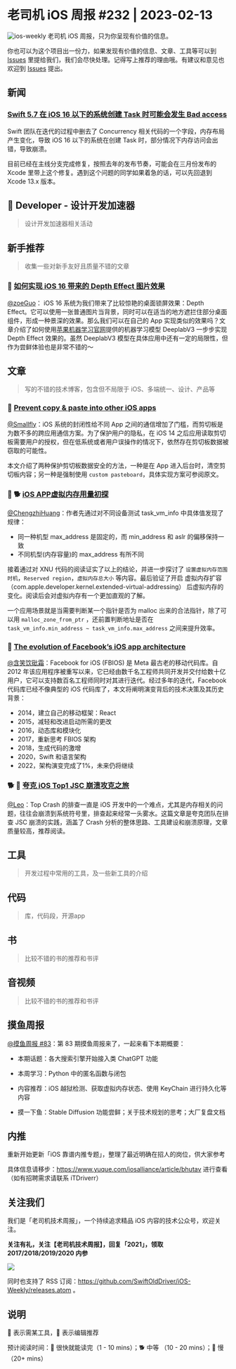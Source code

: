 # 老司机 iOS 周报 #232 | 2023-02-13

![ios-weekly](https://github.com/SwiftOldDriver/iOS-Weekly/blob/master/assets/ios-weekly.png?raw=true)
老司机 iOS 周报，只为你呈现有价值的信息。

你也可以为这个项目出一份力，如果发现有价值的信息、文章、工具等可以到 [Issues](https://github.com/SwiftOldDriver/iOS-Weekly/issues) 里提给我们，我们会尽快处理。记得写上推荐的理由哦。有建议和意见也欢迎到 [Issues](https://github.com/SwiftOldDriver/iOS-Weekly/issues) 提出。

## 新闻

### [Swift 5.7 在 iOS 16 以下的系统创建 Task 时可能会发生 Bad access](https://github.com/apple/swift/issues/63420)

Swift 团队在迭代的过程中删去了 Concurrency 相关代码的一个字段，内存布局产生变化，导致 iOS 16 以下的系统在创建 Task 时，部分情况下内存访问会出错，导致崩溃。

目前已经在主线分支完成修复，按照去年的发布节奏，可能会在三月份发布的 Xcode 里带上这个修复。遇到这个问题的同学如果着急的话，可以先回退到 Xcode 13.x 版本。

##  Developer - 设计开发加速器

> 设计开发加速器相关活动

## 新手推荐

> 收集一些对新手友好且质量不错的文章

### 🐎 [如何实现 iOS 16 带来的 Depth Effect 图片效果](https://mp.weixin.qq.com/s/9ITEbW1_EGu_2vrVfrZ9lA)

[@zoeGuo](https://github.com/zoeGuo)： iOS 16 系统为我们带来了比较惊艳的桌面锁屏效果：Depth Effect。它可以使用一张普通图片当背景，同时可以在适当的地方遮拦住部分桌面组件，形成一种景深的效果。那么我们可以在自己的 App 实现类似的效果吗？文章介绍了如何使用[苹果机器学习官网](https://developer.apple.com/machine-learning/models/)提供的机器学习模型 DeeplabV3 一步步实现 Depth Effect 效果的。虽然 DeeplabV3 模型在具体应用中还有一定的局限性，但作为尝鲜体验也是非常不错的～

## 文章

> 写的不错的技术博客，包含但不局限于 iOS、多端统一、设计、产品等

### 🐎 [Prevent copy & paste into other iOS apps](https://blog.eidinger.info/prevent-copy-paste-into-other-ios-apps)

[@Smallfly](https://github.com/iostalks)：iOS 系统的封闭性给不同 App 之间的通信增加了门槛，而剪切板是为数不多的跨应用通信方案。为了保护用户的隐私，在 iOS 14 之后应用读取剪切板需要用户的授权，但在低系统或者用户误操作的情况下，依然存在剪切板数据被窃取的可能性。

本文介绍了两种保护剪切板数据安全的方法，一种是在 App 进入后台时，清空剪切板内容；另一种是强制使用 `custom pasteboard`，具体实现方案可参阅原文。

### 🌟 🐕 [iOS APP虚拟内存用量初探](https://juejin.cn/post/7196931784328626234)

[@ChengzhiHuang](https://github.com/ChengzhiHuang)：作者先通过对不同设备测试 task_vm_info 中具体值发现了规律：

- 同一种机型 max_address 是固定的，而 min_address 和 aslr 的偏移保持一致
- 不同机型(内存容量)的 max_address 有所不同

接着通过对 XNU 代码的阅读证实了以上的结论，并进一步探讨了 ``设置虚拟内存范围时机``，``Reserved region``，``虚拟内存总大小`` 等内容。最后验证了开启 虚拟内存扩容（com.apple.developer.kernel.extended-virtual-addressing） 后虚拟内存的变化。阅读后会对虚拟内存有一个更加直观的了解。

一个应用场景就是当需要判断某一个指针是否为 malloc 出来的合法指针，除了可以用 ``malloc_zone_from_ptr`` ，还前置判断地址是否在 ``task_vm_info.min_address ~ task_vm_info.max_address`` 之间来提升效率。

### 🐢 [The evolution of Facebook’s iOS app architecture](https://engineering.fb.com/2023/02/06/ios/facebook-ios-app-architecture/)

[@含笑饮砒霜](https://weibo.com/chinafishnews/)：Facebook for iOS (FBIOS) 是 Meta 最古老的移动代码库。自 2012 年该应用程序被重写以来，它已经由数千名工程师共同开发并交付给数十亿用户，它可以支持数百名工程师同时对其进行迭代。经过多年的迭代，Facebook 代码库已经不像典型的 iOS 代码库了，本文将阐明演变背后的技术决策及其历史背景：
- 2014，建立自己的移动框架：React
- 2015，减轻和改进启动所需的更改
- 2016，动态库和模块化
- 2017，重新思考 FBIOS 架构 
- 2018，生成代码的激增
- 2020，Swift 和语言架构
- 2022，架构演变完成了1%，未来仍将继续


### 🐕 🌟 [夸克 iOS Top1 JSC 崩溃攻克之旅](https://mp.weixin.qq.com/s/0DidXWLDeqXpsjGBv69ITQ)

[@Leo](https://github.com/leomobiledeveloper)：Top Crash 的排查一直是 iOS 开发中的一个难点，尤其是内存相关的问题，往往会崩溃到系统符号里，排查起来经常一头雾水。这篇文章是夸克团队在排查 JSC 崩溃的实践，涵盖了 Crash 分析的整体思路、工具建设和崩溃原理，文章质量较高，推荐阅读。

## 工具

> 开发过程中常用的工具，及一些新工具的介绍

## 代码

> 库，代码段，开源app

## 书

> 比较不错的书的推荐和书评

## 音视频

> 比较不错的书的推荐和书评

## 摸鱼周报

[@摸鱼周报 #83](https://mp.weixin.qq.com/s/Ty95hGBIevHaJQ5TU774aQ)：第 83 期摸鱼周报来了，一起来看下本期概要：

* 本期话题：各大搜索引擎开始接入类 ChatGPT 功能

* 本周学习：Python 中的匿名函数与闭包

* 内容推荐：iOS 越狱检测、获取虚拟内存状态、使用 KeyChain 进行持久化等内容

* 摸一下鱼：Stable Diffusion 功能尝鲜；关于技术规划的思考；大厂复盘文档

## 内推

重新开始更新「iOS 靠谱内推专题」，整理了最近明确在招人的岗位，供大家参考

具体信息请移步：https://www.yuque.com/iosalliance/article/bhutav 进行查看（如有招聘需求请联系 iTDriverr）

## 关注我们

我们是「老司机技术周报」，一个持续追求精品 iOS 内容的技术公众号，欢迎关注。

**关注有礼，关注【老司机技术周报】，回复「2021」，领取 2017/2018/2019/2020 内参**

![](https://github.com/SwiftOldDriver/iOS-Weekly/blob/master/assets/qrcode_for_wechat.jpg?raw=true)

同时也支持了 RSS 订阅：https://github.com/SwiftOldDriver/iOS-Weekly/releases.atom 。

## 说明

🚧 表示需某工具，🌟 表示编辑推荐

预计阅读时间：🐎 很快就能读完（1 - 10 mins）；🐕 中等 （10 - 20 mins）；🐢 慢（20+ mins）
